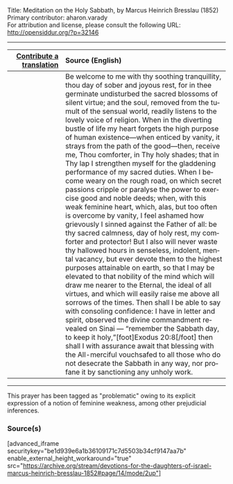 <html>
<head></head>
<body>
Title: Meditation on the Holy Sabbath, by Marcus Heinrich Bresslau (1852)<br />
Primary contributor: aharon.varady<br />
For attribution and license, please consult the following URL: <a href="http://opensiddur.org/?p=32146">http://opensiddur.org/?p=32146</a>
<p />
<hr />

<table style="margin-left: auto;margin-right: auto;" class="draggable">
<thead><tr><th id="x" style="text-align: right;"><a href="/contributing/upload/">Contribute a translation</a></th><th style="text-align: left;">Source (English)</th></tr></thead>
<tbody>
<tr><td style="vertical-align:top;" width="25%">
<div class="liturgy" lang="he">

</span></div></td>
 
<td style="vertical-align:top;">
<div class="english" lang="en">
Be welcome to me with thy soothing tranquillity, thou day of sober and joyous rest, for in thee germinate undisturbed the sacred blossoms of silent virtue; and the soul, removed from the tumult of the sensual world, readily listens to the lovely voice of religion. When in the diverting bustle of life my heart forgets the high purpose of human existence—when enticed by vanity, it strays from the path of the good—then, receive me, Thou comforter, in Thy holy shades; that in Thy lap I strengthen myself for the gladdening performance of my sacred duties. When I become weary on the rough road, on which secret passions cripple or paralyse the power to exercise good and noble deeds; when, with this weak feminine heart, which, alas, but too often is overcome by vanity, I feel ashamed how grievously I sinned against the Father of all: be thy sacred calmness, day of holy rest, my comforter and protector! But I also will never waste thy hallowed hours in senseless, indolent, mental vacancy, but ever devote them to the highest purposes attainable on earth, so that I may be elevated to that nobility of the mind which will draw me nearer to the Eternal, the ideal of all virtues, and which will easily raise me above all sorrows of the times. Then shall I be able to say with consoling confidence: I have in letter and spirit, observed the divine commandment revealed on Sinai — “remember the Sabbath day, to keep it holy,”[foot]Exodus 20:8[/foot] then shall I with assurance await that blessing with the All-merciful vouchsafed to all those who do not desecrate the Sabbath in any way, nor profane it by sanctioning any unholy work. 
</div></td></tr>
</tbody></table>

<hr />

This prayer has been tagged as "problematic" owing to its explicit expression of a notion of feminine weakness, among other prejudicial inferences.

<h3>Source(s)</h3>

[advanced_iframe securitykey="be1d939e6a1b36109171c7d5503b34cf9147aa7b" enable_external_height_workaround="true" src="https://archive.org/stream/devotions-for-the-daughters-of-israel-marcus-heinrich-bresslau-1852#page/14/mode/2up"]

&nbsp;
</body>
</html>